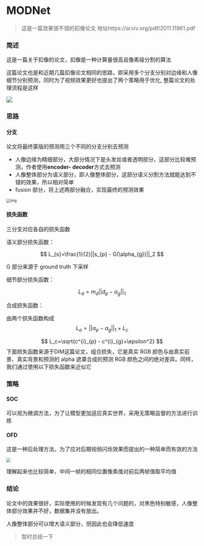 # MODNet

> 这是一篇效果很不错的扣像论文 地址https://arxiv.org/pdf/2011.11961.pdf

### 简述

这是一篇关于扣像的论文，扣像是一种计算量很高且像素级分割的算法

这篇论文也是和近期几篇扣像论文相同的思路，即采用多个分支分别对边缘和人像细节分别预测，同时为了视频效果更好也提出了两个策略用于优化, 整篇论文的处理流程是这样

![](https://cdn.jsdelivr.net/gh/lblbk/picgo/work/modnetstruct.png)

### 思路

#### 分支

论文将最终蒙版的预测用三个不同的分支分别去预测

- 人像边缘为精细部分，大部分情况下是头发丝或者透明部分，这部分比较难预测，作者使用**encoder- decoder**方式去预测
- 人像整体部分为语义部分，即人像整体部分，这部分语义分割方法就能达到不错的效果，所以相对简单
- fusion 部分，将上述两部分融合，实现最终的预测效果

<img src="https://cdn.nlark.com/yuque/0/2021/png/1622145/1618388442455-4a5d7466-154d-404e-acac-c2644b6d0a5b.png" alt="img" style="zoom:67%;" />

#### 损失函数

三分支对应各自的损失函数

语义部分损失函数：

$$
L_{s}=\frac{1}{2}||s_{p} - G(\alpha_{g})||_2
$$

G 部分来源于 ground truth 下采样

细节部分损失函数：

$$
L_{d}=m_d||d_p - \alpha_g||_1
$$

合成损失函数：

由两个损失函数构成
$$
L_{\alpha}=||\alpha_p - \alpha_g||_1 + L_{c}
$$

$$
L_c=\sqrt{c^{i}_{p} - c^{i}_{g}+\epsilon^2}
$$
下面损失函数来源于DIM这篇论文，组合损失，它是真实 RGB 颜色与由真实前景、真实背景和预测的 alpha 遮罩合成的预测 RGB 颜色之间的绝对差异。同样，我们通过使用以下损失函数来近似它

### 策略

#### SOC

可以视为微调方法，为了让模型更加适应真实世界，采用无策略监督的方法进行训练

#### OFD

这是一种后处理方法，为了应对后期视频闪烁效果而提出的一种简单而有效的方法

<img src="https://cdn.jsdelivr.net/gh/lblbk/picgo/work/modnetofd.png" style="zoom:67%;" />

理解起来也比较简单，中间一帧的相同位置像素值对前后两帧值取平均值

### 结论

论文中的效果很好，实际使用的时候发现有几个问题的，对黑色特别敏感，人像整体部分效果并不好，数据集并没有放出。

人像整体部分可以增大语义部分，但因此也会降低速度

> 暂时总结一下